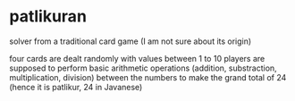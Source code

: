 # patlikuran

solver from a traditional card game (I am not sure about its origin)

four cards are dealt randomly with values between 1 to 10
players are supposed to perform basic arithmetic operations 
(addition, substraction, multiplication, division) between
the numbers to make the grand total of 24
(hence it is patlikur, 24 in Javanese)
